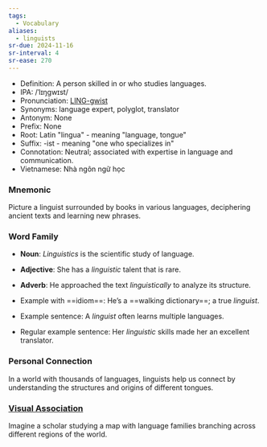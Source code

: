 ```yaml
---
tags:
  - Vocabulary
aliases:
  - linguists
sr-due: 2024-11-16
sr-interval: 4
sr-ease: 270
---
```


- Definition: A person skilled in or who studies languages.
- IPA: /ˈlɪŋɡwɪst/
- Pronunciation: [LING-gwist](https://www.google.com/search?q=how+to+pronounce+linguist)
- Synonyms: language expert, polyglot, translator
- Antonym: None
- Prefix: None
- Root: Latin "lingua" - meaning "language, tongue"
- Suffix: -ist - meaning "one who specializes in"
- Connotation: Neutral; associated with expertise in language and communication.
- Vietnamese: Nhà ngôn ngữ học

### Mnemonic

Picture a linguist surrounded by books in various languages, deciphering ancient texts and learning new phrases.

### Word Family

- **Noun**: *Linguistics* is the scientific study of language.
- **Adjective**: She has a *linguistic* talent that is rare.
- **Adverb**: He approached the text *linguistically* to analyze its structure.

- Example with ==idiom==: He’s a ==walking dictionary==; a true *linguist*.
- Example sentence: A *linguist* often learns multiple languages.
- Regular example sentence: Her *linguistic* skills made her an excellent translator.

### Personal Connection

In a world with thousands of languages, linguists help us connect by understanding the structures and origins of different tongues.

### [Visual Association](https://www.google.com/search?tbm=isch&q=linguist)

Imagine a scholar studying a map with language families branching across different regions of the world.

